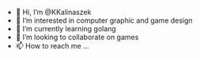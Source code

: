 - 👋 Hi, I’m @KKalinaszek
- 👀 I’m interested in computer graphic and game design
- 🌱 I’m currently learning golang
- 💞️ I’m looking to collaborate on games
- 📫 How to reach me ...

<!---
KKalinaszek/KKalinaszek is a ✨ special ✨ repository because its `README.md` (this file) appears on your GitHub profile.
You can click the Preview link to take a look at your changes.
--->
